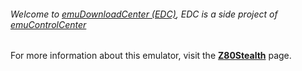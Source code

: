 ###### Welcome to [emuDownloadCenter (EDC)](https://github.com/PhoenixInteractiveNL/emuDownloadCenter/wiki/), EDC is a side project of [emuControlCenter](https://github.com/PhoenixInteractiveNL/emuControlCenter/wiki/)

For more information about this emulator, visit the [**Z80Stealth**](https://github.com/PhoenixInteractiveNL/emuDownloadCenter/wiki/Emulator-z80stealth#menu) page.

